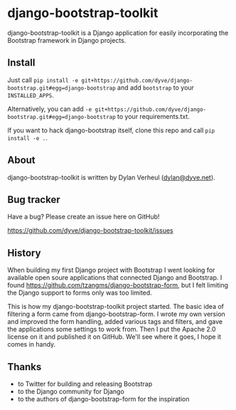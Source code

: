 django-bootstrap-toolkit
================

django-bootstrap-toolkit is a Django application for easily incorporating the Bootstrap framework in Django projects.

Install
-------

Just call `pip install -e git+https://github.com/dyve/django-bootstrap.git#egg=django-bootstrap` and add `bootstrap` to your `INSTALLED_APPS`.

Alternatively, you can add `-e git+https://github.com/dyve/django-bootstrap.git#egg=django-bootstrap` to your requirements.txt.

If you want to hack django-bootstrap itself, clone this repo and call `pip install -e .`.

About
-----

django-bootstrap-toolkit is written by Dylan Verheul (dylan@dyve.net).

Bug tracker
-----------

Have a bug? Please create an issue here on GitHub!

https://github.com/dyve/django-bootstrap-toolkit/issues

History
-------

When building my first Django project with Bootstrap I went looking for available open soure applications that connected Django and Bootstrap. I found  https://github.com/tzangms/django-bootstrap-form, but I felt limiting the Django support to forms only was too limited.

This is how my django-bootstrap-toolkit project started. The basic idea of filtering a form came from django-bootstrap-form. I wrote my own version and improved the form handling, added various tags and filters, and gave the applications some settings to work from. Then I put the Apache 2.0 license on it and published it on GitHub. We'll see where it goes, I hope it comes in handy.

Thanks
------

* to Twitter for building and releasing Bootstrap
* to the Django community for Django
* to the authors of django-bootstrap-form for the inspiration
